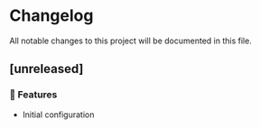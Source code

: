 # Changelog

All notable changes to this project will be documented in this file.

## [unreleased]

### 🚀 Features

- Initial configuration

<!-- generated by git-cliff -->
